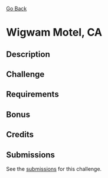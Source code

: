 [Go Back](https://github.com/bonechurch/Route-66#challenges)

# Wigwam Motel, CA

## Description

## Challenge

## Requirements

## Bonus

## Credits

## Submissions

See the [submissions]() for this challenge.

